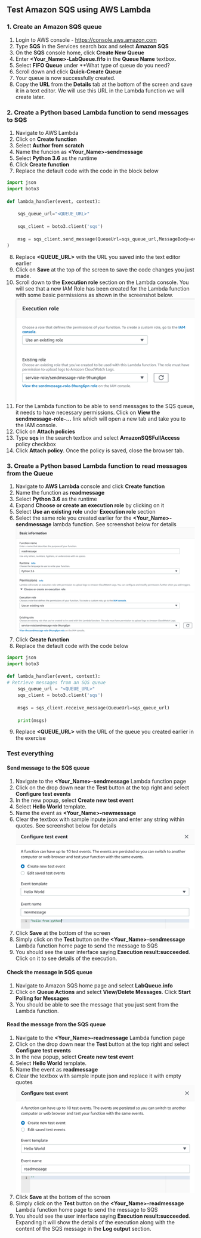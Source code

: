 ## Test Amazon SQS using AWS Lambda

### 1. Create an Amazon SQS queue
1. Login to AWS console - https://console.aws.amazon.com
2. Type **SQS** in the Services search box and select **Amazon SQS**
3. On the **SQS** console home, click **Create New Queue**
4. Enter **<Your_Name>-LabQueue.fifo** in the **Queue Name** textbox. 
5. Select **FIFO Queue** under **What type of queue do you need?
6. Scroll down and click **Quick-Create Queue**
7. Your queue is now successfully created.
8. Copy the **URL** from the **Details** tab at the bottom of the screen and save it in a text editor. We will use this URL in the Lambda function we will create later.

### 2. Create a Python based Lambda function to send messages to SQS
1. Navigate to AWS Lambda 
2. Click on **Create function**
3. Select **Author from scratch**
4. Name the funcion as **<Your_Name>-sendmessage**
5. Select **Python 3.6** as the runtime
6. Click **Create function**
7. Replace the default code with the code in the block below

```python
import json
import boto3

def lambda_handler(event, context):

    sqs_queue_url="<QUEUE_URL>"
    
    sqs_client = boto3.client('sqs')
   
    msg = sqs_client.send_message(QueueUrl=sqs_queue_url,MessageBody=event,MessageGroupId='mygroup',MessageDeduplicationId='dedupeID',
)
```
8. Replace **<QUEUE_URL>** with the URL you saved into the text editor earlier
9. Click on **Save** at the top of the screen to save the code changes you just made.
9. Scroll down to the **Execution role** section on the Lambda console. You will see that a new IAM Role has been created for the Lambda function with some basic permissions as shown in the screenshot below.
![image](./images/IAM.png)
10. For the Lambda function to be able to send messages to the SQS queue, it needs to have necessary permissions. Click on **View the sendmessage-role-...** link which will open a new tab and take you to the IAM console. 
11. Click on **Attach policies**
12. Type **sqs** in the search textbox and select **AmazonSQSFullAccess** policy checkbox
13. Click **Attach policy**. Once the policy is saved, close the browser tab.

### 3. Create a Python based Lambda function to read messages from the Queue

1. Navigate to **AWS Lambda** console and click **Create function**
2. Name the function as **readmessage**
3. Select **Python 3.6** as the runtime
4. Expand **Choose or create an execution role** by clicking on it
5. Select **Use an existing role** under **Execution role** section
6. Select the same role you created earlier for the **<Your_Name>-sendmessage** lambda function. See screenshot below for details
![readmessage](./images/readmessage.png)
7. Click **Create function**
8. Replace the default code with the code below
``` python
import json
import boto3

def lambda_handler(event, context):
# Retrieve messages from an SQS queue
    sqs_queue_url = "<QUEUE_URL>"
    sqs_client = boto3.client('sqs')

    msgs = sqs_client.receive_message(QueueUrl=sqs_queue_url)
            
    print(msgs)
```
9. Replace **<QUEUE_URL>** with the URL of the queue you created earlier in the exercise

### Test everything
#### Send message to the SQS queue
1. Navigate to the **<Your_Name>-sendmessage** Lambda function page
2. Click on the drop down near the **Test** button at the top right and select **Configure test events**
3. In the new popup, select **Create new test event**
4. Select **Hello World** template.
5. Name the event as **<Your_Name>-newmessage**
6. Clear the textbox with sample inpute json and enter any string within quotes. See screenshot below for details
![input](./images/inputtext.png)
7. Click **Save** at the bottom of the screen
8. Simply click on the **Test** button on the **<Your_Name>-sendmessage** Lambda function home page to send the message to SQS
9. You should see the user interface saying **Execution result:succeeded**. Click on it to see details of the execution. 

#### Check the message in SQS queue
1. Navigate to Amazon SQS home page and select **LabQueue.info**
2. Click on **Queue Actions** and select **View/Delete Messages**. Click **Start Polling for Messages**
3. You should be able to see the message that you just sent from the Lambda function.

#### Read the message from the SQS queue
1. Navigate to the **<Your_Name>-readmessage** Lambda function page
2. Click on the drop down near the **Test** button at the top right and select **Configure test events**
3. In the new popup, select **Create new test event**
4. Select **Hello World** template.
5. Name the event as **readmessage**
6. Clear the textbox with sample inpute json and replace it with empty quotes
![input](./images/output.png)
7. Click **Save** at the bottom of the screen
8. Simply click on the **Test** button on the **<Your_Name>-readmessage** Lambda function home page to send the message to SQS
9. You should see the user interface saying **Execution result:succeeded**. Expanding it will show the details of the execution along with the content of the SQS message in the **Log output** section.



